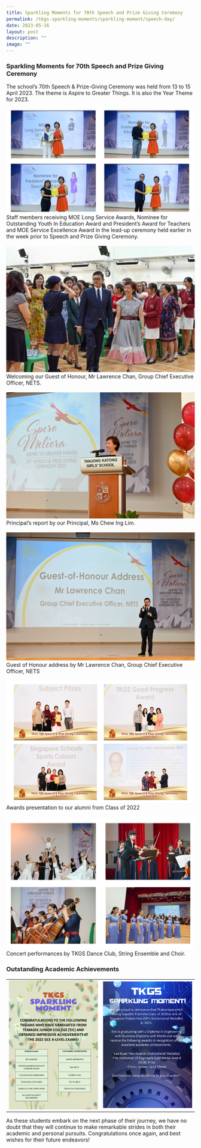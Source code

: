 ```yaml
---
title: Sparkling Moments for 70th Speech and Prize Giving Ceremony
permalink: /tkgs-sparkling-moments/sparkling-moment/speech-day/
date: 2023-05-16
layout: post
description: ""
image: ""
---
```

<h3><strong>Sparkling Moments for 70th Speech and Prize Giving Ceremony</strong></h3>
The school’s 70th Speech &amp; Prize-Giving Ceremony was held from 13 to 15 April 2023. The theme is Aspire to Greater Things. It is also the Year Theme for 2023.<br><br>
<img src="/images/Sparkling_Moment/2023_speechday/speech_day_staff_combine.png">
Staff members receiving MOE Long Service Awards, Nominee for Outstanding Youth In Education Award and President’s Award for Teachers and MOE Service Excellence Award in the lead-up ceremony held earlier in the week prior to Speech and Prize Giving Ceremony.
<br><br>
<img src="/images/Sparkling_Moment/2023_speechday/nets_ceo_mr_chan.jpg">
Welcoming our Guest of Honour, Mr Lawrence Chan, Group Chief Executive Officer, NETS.<br><br>
<img src="/images/Sparkling_Moment/2023_speechday/p_ms_chew.jpg">
Principal’s report by our Principal, Ms Chew Ing Lim.<br><br>
<img src="/images/Sparkling_Moment/2023_speechday/mr_chan_address.jpg">
Guest of Honour address by Mr Lawrence Chan, Group Chief Executive Officer, NETS<br><br>
<img src="/images/Sparkling_Moment/2023_speechday/speech_day_students_combine.png">Awards presentation to our alumni from Class of 2022<br><br>
<img src="/images/Sparkling_Moment/2023_speechday/speech_day_cca_combine.png">Concert performances by TKGS Dance Club, String Ensemble and Choir. <br>
<h3><strong>Outstanding Academic Achievements</strong></h3>
<table>
	<tbody>
		<tr>
			<td style="width: 50%;"><img src="/images/Sparkling_Moment/2023_tjc.png"></td>
<td style="width:50%;"><img src="/images/Sparkling_Moment/stem_sp.png">
		</td>
		</tr>
		</tbody>
	</table>
As these students embark on the next phase of their journey, we have no doubt that they will continue to make remarkable strides in both their academic and personal pursuits. Congratulations once again, and best wishes for their future endeavors!